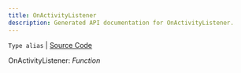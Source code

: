 ```yaml
---
title: OnActivityListener
description: Generated API documentation for OnActivityListener.
---
```


`Type alias` | [Source Code](https://github.com/mrCamelCode/jtjs-browser/blob/674cb475f6f9d8c2487c2c55d4e3c0ee58e20301/lib/services/user-activity.service.ts#L8)

OnActivityListener: _Function_